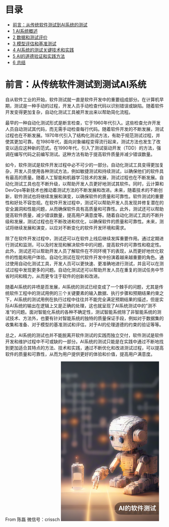 # 目录

- [前言：从传统软件测试到AI系统的测试](readme.md)
- [1 AI系统概述](Chapter1.md)
- [2 数据和测试评价](Chapter2.md)
- [3 模型评估和基准测试](Chapter3.md)
- [4 AI系统的测试关键技术和实践](Chapter4.md)
- [5 AI的道德验证和实践方法](Chapter5.md)
- [6 总结](Chapter6.md)
# 前言：从传统软件测试到测试AI系统

自从软件工业的开始，软件测试就一直是软件开发中的重要组成部分。在计算机早期，测试是一种手动的过程，开发人员手动检查代码以识别错误或缺陷。随着软件开发变得更加复杂，自动化测试工具被开发出来以帮助简化流程。

最早的一种自动化测试形式是断言检查，它于1960年代引入。这些检查允许开发人员自动测试其代码，而无需手动检查每行代码。随着软件开发的不断发展，测试过程也在不断发展。1970年代引入了结构化测试方法，有助于规范测试过程，并使其更加可靠。在1980年代，面向对象编程变得流行起来，测试方法也发生了改变以适应这种新的范式。在1990年代，引入了测试驱动开发（TDD）的方法，强调在编写代码之前编写测试。这种方法有助于提高软件质量并减少错误数量。

如今，软件测试是软件开发过程中必不可少的一部分。自动化测试工具变得更加复杂，开发人员使用各种测试方法，例如敏捷测试和持续测试，以确保他们的软件具有最高的质量。随着人工智能和机器学习技术的发展，测试过程也在不断发展。自动化测试工具也在不断升级，以帮助开发人员更好地测试其软件。同时，云计算和DevOps等新技术也推动着测试方法的不断发展和改进。未来，随着技术的不断创新，软件测试也将继续发展和演变，以确保软件的质量和可靠性。软件测试的重要性和好处不容忽视。在软件开发过程中，测试可以帮助开发人员发现并修复潜在的安全漏洞和性能问题，从而确保软件具有高质量和可靠性。此外，测试还可以帮助提高软件质量，减少错误数量，提高用户满意度等。随着自动化测试工具的不断升级和发展，测试过程也在不断改进和优化，以确保软件的质量和可靠性。未来，测试将继续发展和演变，以应对不断变化的软件开发环境和需求。

除了在软件开发过程中，测试还可以在软件上线后继续发挥重要作用。通过定期进行测试和监测，可以及时发现和解决软件中的问题，提高软件的可靠性和稳定性。此外，测试还可以帮助开发人员了解软件在不同环境下的表现，从而更好地优化软件的性能和用户体验。自动化测试在现代软件开发中扮演着越来越重要的角色。通过使用自动化测试工具，开发人员可以更快速、更准确地进行测试，并且可以在测试过程中发现更多的问题。自动化测试还可以帮助开发人员在重复的测试任务中节省时间和精力，从而更专注于软件的创新和改进。

随着AI系统的井喷是否发展，AI系统的测试已经变成了一个棘手的问题，尤其是传统软件工程中的测试用例的三个关键要素的输入数据、执行步骤和预期结果约束之下，AI系统的测试用例在执行过程中往往并不能完全满足预期结果的描述，但是实际AI系统的输出在逻辑上又是正确的处理，这也就呈现了AI系统测试中的”测不准“的问题。面对智能化系统的各种不确定性，测试智能系统除了非智能系统的测试技术、方法外，也要有针对智能系统的独特的质量保证手段，例如对于数据集的收集和准备、对于模型的基准测试和评估，对于AI的伦理道德的约束的验证等等。

总之，AI系统的测试也并不能脱离开软件测试的实践而独立交付，软件测试是软件开发和维护过程中不可或缺的一部分。AI系统的测试只能是在实践中通过不断地找到更加适合其特点的方法、技术和实践，通过不断优化和改进测试过程，可以提高软件的质量和可靠性，从而为用户提供更好的体验和价值，提高用户满意度。


From 陈磊  微信号：crissch
![857a901fc16c4f8f90f05fcae76b9898_1506623759](assets/857a901fc16c4f8f90f05fcae76b9898_1506623759.png)
